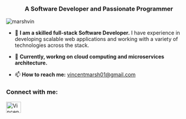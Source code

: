<h3 align="center">A Software Developer and Passionate Programmer</h3>

<p align="left"> 
  <img src="https://komarev.com/ghpvc/?username=marshvin&label=Profile%20views&color=0e75b6&style=flat" alt="marshvin" /> 
</p>

- 🔭 **I am a skilled full-stack Software Developer.** I have experience in developing scalable web applications and working with a variety of technologies across the stack.

- 🌱 **Currently, workng on cloud computing and microservices architecture.** 

- 📫 **How to reach me:** vincentmarsh01@gmail.com

<h3 align="left">Connect with me:</h3>
<p align="left">
  <a href="https://www.linkedin.com/in/vincent-marsh-12b093222" target="blank">
    <img align="center" src="https://raw.githubusercontent.com/rahuldkjain/github-profile-readme-generator/master/src/images/icons/Social/linked-in-alt.svg" alt="Vincent Marsh" height="30" width="40" />
  </a>
</p>
